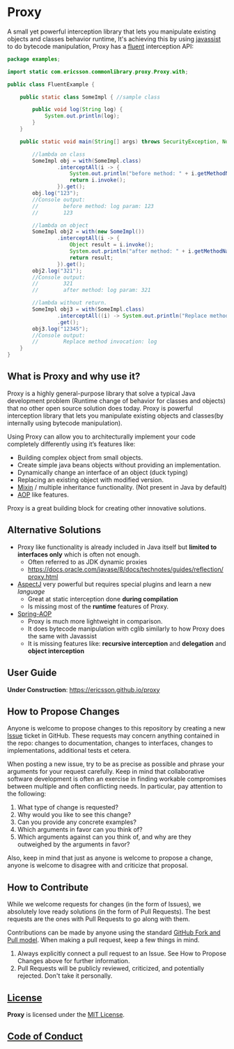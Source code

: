 <!---
Copyright (c) 2018 Ericsson

Permission is hereby granted, free of charge, to any person obtaining a copy
of this software and associated documentation files (the "Software"), to deal
in the Software without restriction, including without limitation the rights
to use, copy, modify, merge, publish, distribute, sublicense, and/or sell
copies of the Software, and to permit persons to whom the Software is
furnished to do so, subject to the following conditions:

The above copyright notice and this permission notice shall be included in all
copies or substantial portions of the Software.

THE SOFTWARE IS PROVIDED "AS IS", WITHOUT WARRANTY OF ANY KIND, EXPRESS OR
IMPLIED, INCLUDING BUT NOT LIMITED TO THE WARRANTIES OF MERCHANTABILITY,
FITNESS FOR A PARTICULAR PURPOSE AND NONINFRINGEMENT. IN NO EVENT SHALL THE
AUTHORS OR COPYRIGHT HOLDERS BE LIABLE FOR ANY CLAIM, DAMAGES OR OTHER
LIABILITY, WHETHER IN AN ACTION OF CONTRACT, TORT OR OTHERWISE, ARISING FROM,
OUT OF OR IN CONNECTION WITH THE SOFTWARE OR THE USE OR OTHER DEALINGS IN THE
SOFTWARE. SOFTWARE OR THE USE OR OTHER DEALINGS IN THE SOFTWARE.
--->

# Proxy
A small yet powerful interception library that lets you manipulate existing objects and classes behavior runtime, 
It's achieving this by using [javassist](http://jboss-javassist.github.io/javassist/) to do bytecode manipulation,
Proxy has a [fluent](http://en.wikipedia.org/wiki/Fluent_interface) interception API:

```java
package examples;

import static com.ericsson.commonlibrary.proxy.Proxy.with;

public class FluentExample {

    public static class SomeImpl { //sample class

        public void log(String log) {
            System.out.println(log);
        }
    }

    public static void main(String[] args) throws SecurityException, NoSuchMethodException {

        //lambda on class
        SomeImpl obj = with(SomeImpl.class)
                .interceptAll(i -> {
                    System.out.println("before method: " + i.getMethodName() + " param: " + i.getParameter0());
                    return i.invoke();
                }).get();
        obj.log("123");
        //Console output:
        //        before method: log param: 123
        //        123

        //lambda on object
        SomeImpl obj2 = with(new SomeImpl())
                .interceptAll(i -> {
                    Object result = i.invoke();
                    System.out.println("after method: " + i.getMethodName() + " param: " + i.getParameter0());
                    return result;
                }).get();
        obj2.log("321");
        //Console output:
        //        321
        //        after method: log param: 321

        //lambda without return.
        SomeImpl obj3 = with(SomeImpl.class)
                .interceptAll((i) -> System.out.println("Replace method invocation: " + i.getMethodName()))
                .get();
        obj3.log("12345");
        //Console output:
        //        Replace method invocation: log
    }
}

```
## What is Proxy and why use it?

Proxy is a highly general-purpose library that solve a typical Java development problem (Runtime change of behavior for classes and objects) that no other open source solution does today.
Proxy is powerful interception library that lets you manipulate existing objects and classes(by internally using bytecode manipulation). 

Using Proxy can allow you to architecturally implement your code completely differently using it’s features like:

* Building complex object from small objects.
* Create simple java beans objects without providing an implementation.
* Dynamically change an interface of an object (duck typing)
* Replacing an existing object with modified version.
* [Mixin](https://en.wikipedia.org/wiki/Mixin) / multiple inheritance functionality. (Not present in Java by default)
* [AOP](https://en.wikipedia.org/wiki/Aspect-oriented_programming) like features.

Proxy is a great building block for creating other innovative solutions.

## Alternative Solutions
* Proxy like functionality is already included in Java itself but **limited to interfaces only** which is often not enough.
  * Often referred to as JDK dynamic proxies
  * https://docs.oracle.com/javase/8/docs/technotes/guides/reflection/proxy.html 
* [AspectJ](http://www.eclipse.org/aspectj/doc/next/progguide/) very powerful but requires special plugins and learn a new _language_ 
  * Great at static interception done **during compilation**
  * Is missing most of the **runtime** features of Proxy.
* [Spring-AOP](https://docs.spring.io/spring/docs/current/spring-framework-reference/core.html#aop-api )
  * Proxy is much more lightweight in comparison.
  * It does bytecode manipulation with cglib similarly to how Proxy does the same with Javassist
  * It is missing features like: __recursive interception__ and __delegation__ and **object interception**

## User Guide 
**Under Construction**:  https://ericsson.github.io/proxy

## How to Propose Changes
Anyone is welcome to propose changes to this repository by creating a new [Issue](https://github.com/Ericsson/proxy/issues) ticket in GitHub. These requests may concern anything contained in the repo: changes to documentation, changes to interfaces, changes to implementations, additional tests et cetera.

When posting a new issue, try to be as precise as possible and phrase your arguments for your request carefully. Keep in mind that collaborative software development is often an exercise in finding workable compromises between multiple and often conflicting needs. In particular, pay attention to the following:
1. What type of change is requested?
1. Why would you like to see this change?
1. Can you provide any concrete examples?
1. Which arguments in favor can you think of?
1. Which arguments against can you think of, and why are they outweighed by the arguments in favor?

Also, keep in mind that just as anyone is welcome to propose a change, anyone is welcome to disagree with and criticize that proposal.

## How to Contribute
While we welcome requests for changes (in the form of Issues), we absolutely love ready solutions (in the form of Pull Requests). The best requests are the ones with Pull Requests to go along with them.

Contributions can be made by anyone using the standard [GitHub Fork and Pull model](https://help.github.com/articles/about-pull-requests). When making a pull request, keep a few things in mind.
1. Always explicitly connect a pull request to an Issue. See How to Propose Changes above for further information.
1. Pull Requests will be publicly reviewed, criticized, and potentially rejected. Don't take it personally.

## [License](./LICENSE.md)

**Proxy** is licensed under the [MIT License](https://opensource.org/licenses/MIT).

## [Code of Conduct](./CODE_OF_CONDUCT.md)
